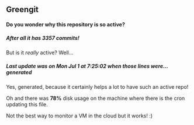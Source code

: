 ## Greengit

#### Do you wonder why this repository is so active?

##### After all it has 3357 commits!

But is it *really* active? Well...

##### Last update was on Mon Jul 1 at 7:25:02 when those lines were... generated

Yes, generated, because it certainly helps a lot to have such an active repo!

Oh and there was **78%** disk usage on the machine
where there is the cron updating this file.

Not the best way to monitor a VM in the cloud but it works! :)
